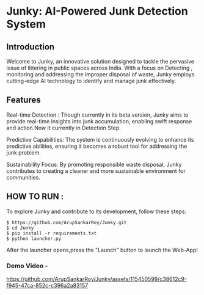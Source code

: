 # Junky: AI-Powered Junk Detection System

## Introduction
Welcome to Junky, an innovative solution designed to tackle the pervasive issue of littering in public spaces across India. With a focus on Detecting , monitoring and addressing the improper disposal of waste, Junky employs cutting-edge AI technology to identify and manage junk effectively.

## Features
Real-time Detection : Though currently in its beta version, Junky aims to provide real-time insights into junk accumulation, enabling swift response and action.Now it currently in Detection Step.

Predictive Capabilities: The system is continuously evolving to enhance its predictive abilities, ensuring it becomes a robust tool for addressing the junk problem.

Sustainability Focus: By promoting responsible waste disposal, Junky contributes to creating a cleaner and more sustainable environment for communities.

## HOW TO RUN :
To explore Junky and contribute to its development, follow these steps:

```
$ https://github.com/ArupSankarRoy/Junky.git
$ cd Junky
$ pip install -r requirements.txt
$ python launcher.py

```
After the launcher opens,press the "Launch" button to launch the Web-App!
### Demo Video -
https://github.com/ArupSankarRoy/Junky/assets/115450599/c38612c9-f945-47ca-852c-c396a2a83157
